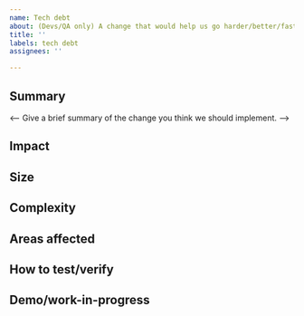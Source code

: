 ```yaml
---
name: Tech debt
about: (Devs/QA only) A change that would help us go harder/better/faster/stronger
title: ''
labels: tech debt
assignees: ''

---
```


## Summary
<-- Give a brief summary of the change you think we should implement. -->

## Impact
<!-- How will this make life better? -->

## Size
<!-- How big is this change (small/med/large/really large)? -->

## Complexity
<!-- How complicated is it? -->

## Areas affected
<!-- What areas does it touch? -->

## How to test/verify
<!-- What's the test plan? -->

## Demo/work-in-progress
<!-- If you have a demo or a branch with work-in-progress, link it here! -->


<!--- Delete any section that doesn't apply.  Thank you very much! -->